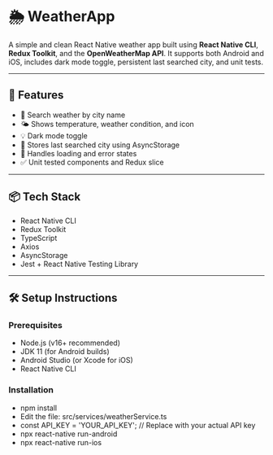 # 🌦️ WeatherApp

A simple and clean React Native weather app built using **React Native CLI**, **Redux Toolkit**, and the **OpenWeatherMap API**. It supports both Android and iOS, includes dark mode toggle, persistent last searched city, and unit tests.

---

## 🚀 Features

- 🌇 Search weather by city name
- 🌤️ Shows temperature, weather condition, and icon
- 💡 Dark mode toggle
- 🧠 Stores last searched city using AsyncStorage
- 🔁 Handles loading and error states
- ✅ Unit tested components and Redux slice

---

## 📦 Tech Stack

- React Native CLI
- Redux Toolkit
- TypeScript
- Axios
- AsyncStorage
- Jest + React Native Testing Library

---

## 🛠️ Setup Instructions

### Prerequisites

- Node.js (v16+ recommended)
- JDK 11 (for Android builds)
- Android Studio (or Xcode for iOS)
- React Native CLI

### Installation

- npm install
- Edit the file: src/services/weatherService.ts
- const API_KEY = 'YOUR_API_KEY'; // Replace with your actual API key
- npx react-native run-android
- npx react-native run-ios

